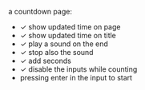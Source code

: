 a countdown page:
- ✓ show updated time on page 
- ✓ show updated time on title
- ✓ play a sound on the end
- ✓ stop also the sound
- ✓ add seconds
- ✓ disable the inputs while counting
- pressing enter in the input to start
